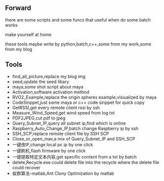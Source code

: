 ## Forward

there are some scripts and some funcs that useful when do some batch works



make yourself at home



these tools maybe write by python,batch,c++,some from my work,some from my blog



## Tools

- find_all_picture,replace my blog img
- seed,update the seed libary
- maya,some shot script about maya
- Activation,software activation method
- RVO2_Example,replace the origin spheres example,visiualized by maya 
- CodeSinppet,just some maya or c++ code sinppet for quick copy
- GetRSSI,get every remote client rssi by ssh
- Measure_Wind_Speed,get wind speed from log txt
- PDF2JPEG,cut pdf to jpeg
- Query_Subnet_IP,query all subnet ip,find which is online
- Raspberry_Auto_Change_IP,batch change Raspberry ip by ssh
- SSH_SCP,replace remote client file by SSH SCP
- Close_or_open_mav,a mix of Query_Subnet_IP and SSH_SCP
- 一键改IP,change local pc ip by one click
- 一键刷机,flash firmware by one click
- 一键提取特定文本内容,get specific content from a txt by batch 
- delete,Recycle.exe could delete file into the recycle where the delete file could recover
- 蚁群算法-matlab,Ant Clony Optimization by matlab

